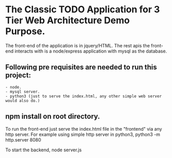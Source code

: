 # The Classic TODO Application for 3 Tier Web Architecture Demo Purpose.


The front-end of the application is in jquery/HTML.
The rest apis the front-end interacts with is a node/express application with mysql as the database.

## Following pre requisites are needed to run this project:
    - node.
    - mysql server.
    - python3 (just to serve the index.html, any other simple web server would also do.)

## npm install on root directory.


To run the front-end just serve the index.html file in the "frontend" via any http server.
For example using simple http server in python3,
python3 -m http.server 8080

To start the backend,
node server.js